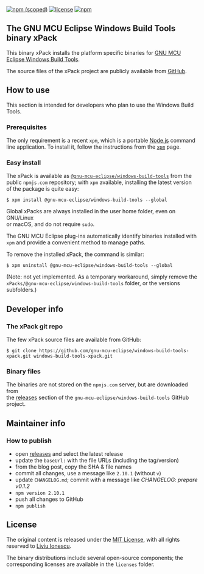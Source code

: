[![npm (scoped)](https://img.shields.io/npm/v/@gnu-mcu-eclipse/windows-build-tools.svg)](https://www.npmjs.com/package/@gnu-mcu-eclipse/windows-build-tools) 
[![license](https://img.shields.io/github/license/gnu-mcu-eclipse/windows-build-tools-xpack.svg)](https://github.com/gnu-mcu-eclipse/windows-build-tools-xpack/blob/xpack/LICENSE) 
[![npm](https://img.shields.io/npm/dt/@gnu-mcu-eclipse/windows-build-tools.svg)](https://www.npmjs.com/package/@gnu-mcu-eclipse/windows-build-tools/)


## The GNU MCU Eclipse Windows Build Tools binary xPack

This binary xPack installs the platform specific binaries for
[GNU MCU Eclipse Windows Build Tools](https://github.com/gnu-mcu-eclipse/windows-build-tools).

The source files of the xPack project are publicly available from 
[GitHub](https://github.com/gnu-mcu-eclipse/windows-build-tools-xpack).

## How to use

This section is intended for developers who plan to use the 
Windows Build Tools.

### Prerequisites

The only requirement is a recent 
`xpm`, which is a portable 
[Node.js](https://nodejs.org) command line application. To install it,
follow the instructions from the 
[`xpm`](https://www.npmjs.com/package/xpm) page.

### Easy install

The xPack is available as 
[`@gnu-mcu-eclipse/windows-build-tools`](https://www.npmjs.com/package/gnu-mcu-eclipse/windows-build-tools)
from the public `npmjs.com` repository; with `xpm` available, installing 
the latest version of the package is quite easy:

```console
$ xpm install @gnu-mcu-eclipse/windows-build-tools --global
```

Global xPacks are always installed in the user home folder, even on GNU/Linux  
or macOS, and do not require `sudo`.

The GNU MCU Eclipse plug-ins automatically identify binaries installed with
`xpm` and provide a convenient method to manage paths.

To remove the installed xPack, the command is similar:

```console
$ xpm uninstall @gnu-mcu-eclipse/windows-build-tools --global
```

(Note: not yet implemented. As a temporary workaround, simply remove the 
`xPacks/@gnu-mcu-eclipse/windows-build-tools` folder, or the versions subfolders.)


## Developer info

### The xPack git repo

The few xPack source files are available from GitHub:

```console
$ git clone https://github.com/gnu-mcu-eclipse/windows-build-tools-xpack.git windows-build-tools-xpack.git
```

### Binary files

The binaries are not stored on the `npmjs.com` server, but are downloaded from  
the [releases](https://github.com/gnu-mcu-eclipse/windows-build-tools/releases) 
section of the `gnu-mcu-eclipse/windows-build-tools` GitHub project.

## Maintainer info

### How to publish

* open [releases](https://github.com/gnu-mcu-eclipse/windows-build-tools/releases) 
and select the latest release
* update the `baseUrl:` with the file URLs (including the tag/version)
* from the blog post, copy the SHA & file names
* commit all changes, use a message like `2.10.1` (without `v`)
* update `CHANGELOG.md`; commit with a message like _CHANGELOG: prepare v0.1.2_
* `npm version 2.10.1`
* push all changes to GitHub
* `npm publish`

## License

The original content is released under the 
[MIT License](https://opensource.org/licenses/MIT), with all rights 
reserved to [Liviu Ionescu](https://github.com/ilg-ul).

The binary distributions include several open-source components; the
corresponding licenses are available in the `licenses`
folder.
